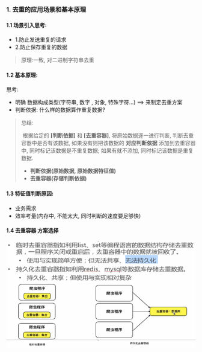 ### 1. 去重的应用场景和基本原理

#### 1.1 场景引入思考:   

- 1.防止发送重复的请求
- 2.防止保存重复的数据

> 原理:一致, 对二进制字符串去重

#### 1.2 基本原理:

思考:

- 明确 数据构成类型(字符串, 数字 , 对象, 特殊字符...)  ==> 来制定去重方案
- 判断依据: 什么样的数据算作重复数据?

> 总结:
>
> ​	根据给定的 **[判断依据]** 和 **[去重容器]**, 将原始数据逐一进行判断, 判断去重容器中是否有该数据, 如果没有则把该数据的 **对应判断依据** 添加到去重容器中, 同时标记该数据是不重复数据; 如果有就不添加, 同时标记该数据是重复数据. 
>
> - **判断依据(原始数据, 原始数据特征值)**
> - **去重容器(存储判断依据)**

#### 1.3 特征值判断原因:

- 业务需求
- 效率考量(内存中, 不能太大, 同时判断的速度要足够快)

#### 1.4 去重容器 方案选择

![去重方案的选择](./img/临时去重和持久去重的选择.png)

